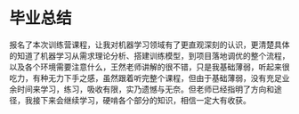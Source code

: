 # 毕业总结

 报名了本次训练营课程，让我对机器学习领域有了更直观深刻的认识，更清楚具体的知道了机器学习从需求理论分析、搭建训练模型，到项目落地调优的整个流程，以及各个环境需要注意什么，王然老师讲解的很不错，只是我基础薄弱，听起来很吃力，有种无力下手之感，虽然跟着听完整个课程，但由于基础薄弱，没有充足业余时间来学习，练习，吸收有限，实乃遗憾与无奈。但老师已经指明了方向和途径，我接下来会继续学习，硬啃各个部分的知识，相信一定大有收获。